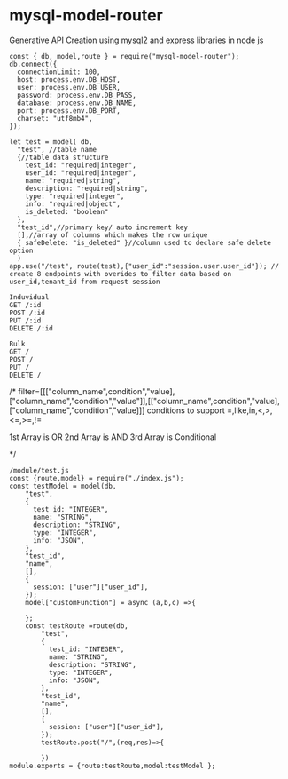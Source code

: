 # mysql-model-router

Generative API Creation using mysql2 and express libraries in node js

```
const { db, model,route } = require("mysql-model-router");
db.connect({
  connectionLimit: 100,
  host: process.env.DB_HOST,
  user: process.env.DB_USER,
  password: process.env.DB_PASS,
  database: process.env.DB_NAME,
  port: process.env.DB_PORT,
  charset: "utf8mb4",
});

let test = model( db,
  "test", //table name
  {//table data structure
    test_id: "required|integer",
    user_id: "required|integer",
    name: "required|string",
    description: "required|string",
    type: "required|integer",
    info: "required|object",
    is_deleted: "boolean"
  },
  "test_id",//primary key/ auto increment key
  [],//array of columns which makes the row unique
  { safeDelete: "is_deleted" }//column used to declare safe delete option
  )
app.use("/test", route(test),{"user_id":"session.user.user_id"}); // create 8 endpoints with overides to filter data based on user_id,tenant_id from request session

Induvidual
GET /:id
POST /:id
PUT /:id
DELETE /:id

Bulk
GET /
POST /
PUT /
DELETE /
```

/\*
filter=[[["column_name",condition","value],["column_name","condition","value"]],[["column_name",condition","value],["column_name","condition","value]]]
conditions to support
=,like,in,<,>,<=,>=,!=

1st Array is OR
2nd Array is AND
3rd Array is Conditional

\*/

```
/module/test.js
const {route,model} = require("./index.js");
const testModel = model(db,
    "test",
    {
      test_id: "INTEGER",
      name: "STRING",
      description: "STRING",
      type: "INTEGER",
      info: "JSON",
    },
    "test_id",
    "name",
    [],
    {
      session: ["user"]["user_id"],
    });
    model["customFunction"] = async (a,b,c) =>{

    };
    const testRoute =route(db,
        "test",
        {
          test_id: "INTEGER",
          name: "STRING",
          description: "STRING",
          type: "INTEGER",
          info: "JSON",
        },
        "test_id",
        "name",
        [],
        {
          session: ["user"]["user_id"],
        });
        testRoute.post("/",(req,res)=>{

        })
module.exports = {route:testRoute,model:testModel };
```
